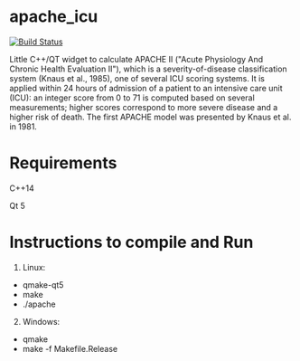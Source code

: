 # apache_icu
[![Build Status](https://travis-ci.org/phoemur/apache_icu.svg?branch=master)](https://travis-ci.org/phoemur/apache_icu)


Little C++/QT widget to calculate APACHE II ("Acute Physiology And Chronic Health Evaluation II"), which  is a severity-of-disease classification system (Knaus et al., 1985), one of several ICU scoring systems. It is applied within 24 hours of admission of a patient to an intensive care unit (ICU): an integer score from 0 to 71 is computed based on several measurements; higher scores correspond to more severe disease and a higher risk of death. The first APACHE model was presented by Knaus et al. in 1981.

# Requirements
C++14

Qt 5

# Instructions to compile and Run
1. Linux:
 * qmake-qt5
 * make
 * ./apache

2. Windows:
 * qmake
 * make -f Makefile.Release

